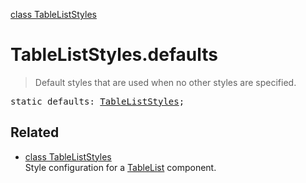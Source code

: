 [class TableListStyles](TableListStyles.md)

# TableListStyles.defaults

> Default styles that are used when no other styles are specified.

<pre class="docgen_signature">static defaults: <a href="TableListStyles.md">TableListStyles</a>;</pre>

## Related

- [<!--{ref:class}-->class TableListStyles](TableListStyles.md) \
    Style configuration for a [TableList](TableList.md) component.
